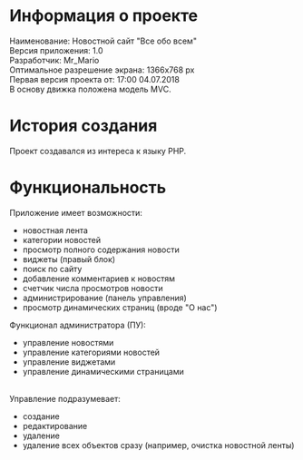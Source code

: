 # Информация о проекте

Наименование: Новостной сайт "Все обо всем"<br />
Версия приложения: 1.0<br />
Разработчик: Mr_Mario<br />
Оптимальное разрешение экрана: 1366x768 px<br />
Первая версия проекта от: 17:00 04.07.2018<br />
В основу движка положена модель MVC.<br />

# История создания

Проект создавался из интереса к языку PHP.

# Функциональность

Приложение имеет возможности:
- новостная лента
- категории новостей
- просмотр полного содержания новости
- виджеты (правый блок)
- поиск по сайту
- добавление комментариев к новостям
- счетчик числа просмотров новости
- администрирование (панель управления)
- просмотр динамических страниц (вроде "О нас")

Функционал администратора (ПУ):
- управление новостями
- управление категориями новостей
- управление виджетами
- управление динамическими страницами
<br />
Управление подразумевает:

- создание
- редактирование
- удаление
- удаление всех объектов сразу (например, очистка новостной ленты)
